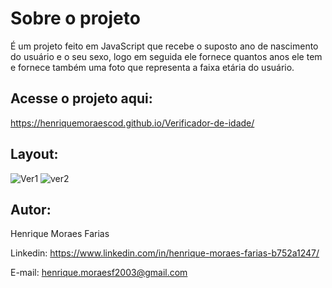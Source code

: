 # Sobre o projeto
É um projeto feito em JavaScript que recebe o suposto ano de nascimento do usuário e o seu sexo, logo em seguida ele fornece quantos anos ele tem e fornece também uma foto que representa a faixa etária do usuário.

## Acesse o projeto aqui:
https://henriquemoraescod.github.io/Verificador-de-idade/

## Layout:
![Ver1](https://user-images.githubusercontent.com/111385684/191892138-72d53885-6e31-41d6-8f9d-3881cc80e4bd.png)
![ver2](https://user-images.githubusercontent.com/111385684/191892156-c03d7c8b-a893-40a8-916b-0845c8ca7626.png)

## Autor:

Henrique Moraes Farias

Linkedin: https://www.linkedin.com/in/henrique-moraes-farias-b752a1247/

E-mail: henrique.moraesf2003@gmail.com







